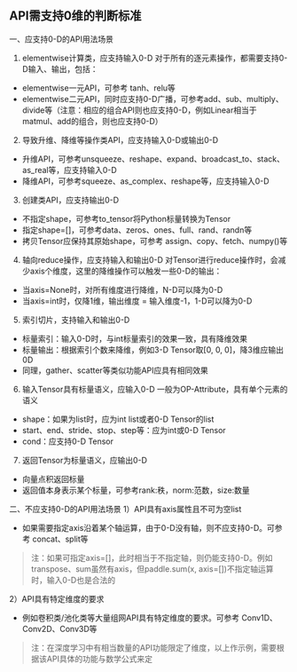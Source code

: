 ## API需支持0维的判断标准

一、应支持0-D的API用法场景
1) elementwise计算类，应支持输入0-D
对于所有的逐元素操作，都需要支持0-D输入、输出，包括：
* elementwise一元API，可参考 tanh、relu等
* elementwise二元API，同时应支持0-D广播，可参考add、sub、multiply、divide等（注意：相应的组合API则也应支持0-D，例如Linear相当于matmul、add的组合，则也应支持0-D）

2) 导致升维、降维等操作类API，应支持输入0-D或输出0-D
* 升维API，可参考unsqueeze、reshape、expand、broadcast_to、stack、as_real等，应支持输入0-D
* 降维API，可参考squeeze、as_complex、reshape等，应支持输入0-D

3) 创建类API，应支持输出0-D
* 不指定shape，可参考to_tensor将Python标量转换为Tensor
* 指定shape=[]，可参考data、zeros、ones、full、rand、randn等
* 拷贝Tensor应保持其原始shape，可参考 assign、copy、fetch、numpy()等

4) 轴向reduce操作，应支持输入和输出0-D
对Tensor进行reduce操作时，会减少axis个维度，这里的降维操作可以触发一些0-D的输出：
* 当axis=None时，对所有维度进行降维，N-D可以降为0-D
* 当axis=int时，仅降1维，输出维度 = 输入维度-1，1-D可以降为0-D

5) 索引切片，支持输入和输出0-D
* 标量索引：输入0-D时，与int标量索引的效果一致，具有降维效果
* 标量输出：根据索引个数来降维，例如3-D Tensor取[0, 0, 0]，降3维应输出0D
* 同理，gather、scatter等类似功能API应具有相同效果

6) 输入Tensor具有标量语义，应输入0-D
一般为OP-Attribute，具有单个元素的语义
* shape：如果为list时，应为int list或者0-D Tensor的list
* start、end、stride、stop、step等：应为int或0-D Tensor
* cond：应支持0-D Tensor

7) 返回Tensor为标量语义，应输出0-D
* 向量点积返回标量
* 返回值本身表示某个标量，可参考rank:秩，norm:范数，size:数量

二、不应支持0-D的API用法场景
1）API具有axis属性且不可为空list
* 如果需要指定axis沿着某个轴运算，由于0-D没有轴，则不应支持0-D。可参考 concat、split等
> 注：如果可指定axis=[]，此时相当于不指定轴，则仍能支持0-D。例如transpose、sum虽然有axis，但paddle.sum(x, axis=[])不指定轴运算时，输入0-D也是合法的

2）API具有特定维度的要求
* 例如卷积类/池化类等大量组网API具有特定维度的要求。可参考 Conv1D、Conv2D、Conv3D等
> 注：在深度学习中有相当数量的API功能限定了维度，以上作示例，需要根据该API具体的功能与数学公式来定
